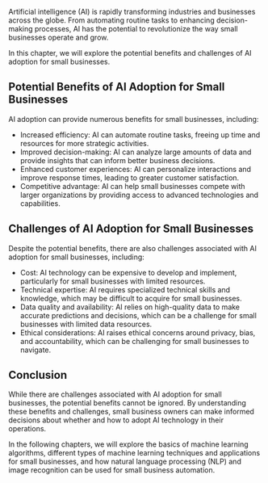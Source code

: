 
Artificial intelligence (AI) is rapidly transforming industries and businesses across the globe. From automating routine tasks to enhancing decision-making processes, AI has the potential to revolutionize the way small businesses operate and grow.

In this chapter, we will explore the potential benefits and challenges of AI adoption for small businesses.

Potential Benefits of AI Adoption for Small Businesses
------------------------------------------------------

AI adoption can provide numerous benefits for small businesses, including:

* Increased efficiency: AI can automate routine tasks, freeing up time and resources for more strategic activities.
* Improved decision-making: AI can analyze large amounts of data and provide insights that can inform better business decisions.
* Enhanced customer experiences: AI can personalize interactions and improve response times, leading to greater customer satisfaction.
* Competitive advantage: AI can help small businesses compete with larger organizations by providing access to advanced technologies and capabilities.

Challenges of AI Adoption for Small Businesses
----------------------------------------------

Despite the potential benefits, there are also challenges associated with AI adoption for small businesses, including:

* Cost: AI technology can be expensive to develop and implement, particularly for small businesses with limited resources.
* Technical expertise: AI requires specialized technical skills and knowledge, which may be difficult to acquire for small businesses.
* Data quality and availability: AI relies on high-quality data to make accurate predictions and decisions, which can be a challenge for small businesses with limited data resources.
* Ethical considerations: AI raises ethical concerns around privacy, bias, and accountability, which can be challenging for small businesses to navigate.

Conclusion
----------

While there are challenges associated with AI adoption for small businesses, the potential benefits cannot be ignored. By understanding these benefits and challenges, small business owners can make informed decisions about whether and how to adopt AI technology in their operations.

In the following chapters, we will explore the basics of machine learning algorithms, different types of machine learning techniques and applications for small businesses, and how natural language processing (NLP) and image recognition can be used for small business automation.
